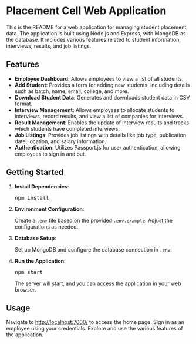 <!DOCTYPE html>
<html>

<head>
    <meta charset="utf-8">
</head>

<body>
    <h1>Placement Cell Web Application</h1>
    <p>This is the README for a web application for managing student placement data. The application is built using Node.js and Express, with MongoDB as the database. It includes various features related to student information, interviews, results, and job listings.</p>

   <h2>Features</h2>
    <ul>
        <li><strong>Employee Dashboard</strong>: Allows employees to view a list of all students.</li>
        <li><strong>Add Student</strong>: Provides a form for adding new students, including details such as batch, name, email, college, and more.</li>
        <li><strong>Download Student Data</strong>: Generates and downloads student data in CSV format.</li>
        <li><strong>Interview Management</strong>: Allows employees to allocate students to interviews, record results, and view a list of companies for interviews.</li>
        <li><strong>Result Management</strong>: Enables the update of interview results and tracks which students have completed interviews.</li>
        <li><strong>Job Listings</strong>: Provides job listings with details like job type, publication date, location, and salary information.</li>
        <li><strong>Authentication</strong>: Utilizes Passport.js for user authentication, allowing employees to sign in and out.</li>
    </ul>

  <h2>Getting Started</h2>
    <ol>
        <li><strong>Install Dependencies</strong>:
            <pre>npm install</pre>
        </li>
        <li><strong>Environment Configuration</strong>:
            <p>Create a <code>.env</code> file based on the provided <code>.env.example</code>. Adjust the configurations as needed.</p>
        </li>
        <li><strong>Database Setup</strong>:
            <p>Set up MongoDB and configure the database connection in <code>.env</code>.</p>
        </li>
        <li><strong>Run the Application</strong>:
            <pre>npm start</pre>
            <p>The server will start, and you can access the application in your web browser.</p>
        </li>
    </ol>

   <h2>Usage</h2>
    <p>Navigate to <a href="http://localhost:7000/">http://localhost:7000/</a> to access the home page. Sign in as an employee using your credentials. Explore and use the various features of the application.</p>


</body>

</html>
